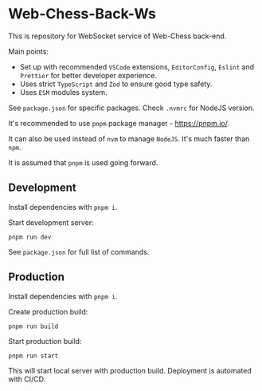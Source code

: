 # Web-Chess-Back-Ws

This is repository for WebSocket service of Web-Chess back-end.

Main points:

- Set up with recommended `VSCode` extensions, `EditorConfig`, `Eslint` and `Prettier` for better developer experience.
- Uses strict `TypeScript` and `Zod` to ensure good type safety.
- Uses `ESM` modules system.

See `package.json` for specific packages. Check `.nvmrc` for NodeJS version.

It's recommended to use `pnpm` package manager - <https://pnpm.io/>.

It can also be used instead of `nvm` to manage `NodeJS`. It's much faster than `npm`.

It is assumed that `pnpm` is used going forward.

## Development

Install dependencies with `pnpm i`.

Start development server:

```#!/bin/bash
pnpm run dev
```

See `package.json` for full list of commands.

## Production

Install dependencies with `pnpm i`.

Create production build:

```#!/bin/bash
pnpm run build
```

Start production build:

```#!/bin/bash
pnpm run start
```

This will start local server with production build. Deployment is automated with CI/CD.
